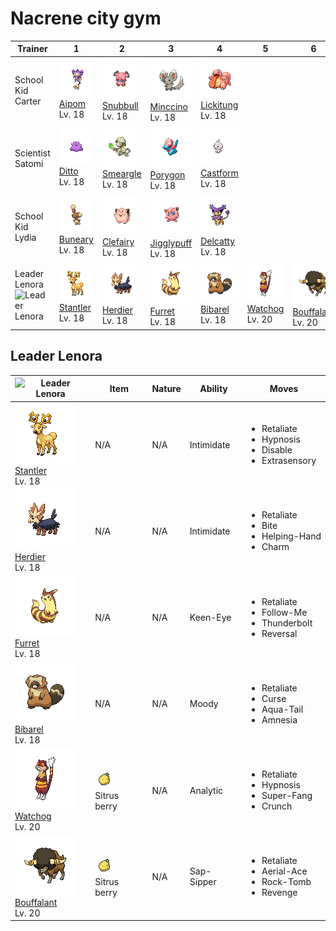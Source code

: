 # Nacrene city gym

| Trainer                                                                                           | 1                                                                                                 | 2                                                                                                 | 3                                                                                                     | 4                                                                                                   | 5                                                                                               | 6                                                                                                     |
| ------------------------------------------------------------------------------------------------- | ------------------------------------------------------------------------------------------------- | ------------------------------------------------------------------------------------------------- | ----------------------------------------------------------------------------------------------------- | --------------------------------------------------------------------------------------------------- | ----------------------------------------------------------------------------------------------- | ----------------------------------------------------------------------------------------------------- |
| School Kid Carter                                                                                 | ![aipom](../../img/pokemon/190.png) <br/>[Aipom](/blaze-black-wiki/pokemon/190) <br/>Lv. 18       | ![snubbull](../../img/pokemon/209.png) <br/>[Snubbull](/blaze-black-wiki/pokemon/209) <br/>Lv. 18 | ![minccino](../../img/pokemon/572.png) <br/>[Minccino](/blaze-black-wiki/pokemon/572) <br/>Lv. 18     | ![lickitung](../../img/pokemon/108.png) <br/>[Lickitung](/blaze-black-wiki/pokemon/108) <br/>Lv. 18 |
| Scientist Satomi                                                                                  | ![ditto](../../img/pokemon/132.png) <br/>[Ditto](/blaze-black-wiki/pokemon/132) <br/>Lv. 18       | ![smeargle](../../img/pokemon/235.png) <br/>[Smeargle](/blaze-black-wiki/pokemon/235) <br/>Lv. 18 | ![porygon](../../img/pokemon/137.png) <br/>[Porygon](/blaze-black-wiki/pokemon/137) <br/>Lv. 18       | ![castform](../../img/pokemon/351.png) <br/>[Castform](/blaze-black-wiki/pokemon/351) <br/>Lv. 18   |
| School Kid Lydia                                                                                  | ![buneary](../../img/pokemon/427.png) <br/>[Buneary](/blaze-black-wiki/pokemon/427) <br/>Lv. 18   | ![clefairy](../../img/pokemon/035.png) <br/>[Clefairy](/blaze-black-wiki/pokemon/035) <br/>Lv. 18 | ![jigglypuff](../../img/pokemon/039.png) <br/>[Jigglypuff](/blaze-black-wiki/pokemon/039) <br/>Lv. 18 | ![delcatty](../../img/pokemon/301.png) <br/>[Delcatty](/blaze-black-wiki/pokemon/301) <br/>Lv. 18   |
| Leader Lenora<br/> ![Leader Lenora](https://play.pokemonshowdown.com/sprites/trainers/lenora.png) | ![stantler](../../img/pokemon/234.png) <br/>[Stantler](/blaze-black-wiki/pokemon/234) <br/>Lv. 18 | ![herdier](../../img/pokemon/507.png) <br/>[Herdier](/blaze-black-wiki/pokemon/507) <br/>Lv. 18   | ![furret](../../img/pokemon/162.png) <br/>[Furret](/blaze-black-wiki/pokemon/162) <br/>Lv. 18         | ![bibarel](../../img/pokemon/400.png) <br/>[Bibarel](/blaze-black-wiki/pokemon/400) <br/>Lv. 18     | ![watchog](../../img/pokemon/505.png) <br/>[Watchog](/blaze-black-wiki/pokemon/505) <br/>Lv. 20 | ![bouffalant](../../img/pokemon/626.png) <br/>[Bouffalant](/blaze-black-wiki/pokemon/626) <br/>Lv. 20 |

## Leader Lenora

| ![Leader Lenora](https://play.pokemonshowdown.com/sprites/trainers/lenora.png)                        | Item                                                                 | Nature | Ability    | Moves                                                                              |
| ----------------------------------------------------------------------------------------------------- | -------------------------------------------------------------------- | ------ | ---------- | ---------------------------------------------------------------------------------- |
| ![stantler](../../img/pokemon/234.png) <br/>[Stantler](/blaze-black-wiki/pokemon/234) <br/>Lv. 18     | N/A                                                                  | N/A    | Intimidate | <ul><li>Retaliate</li><li>Hypnosis</li><li>Disable</li><li>Extrasensory</li></ul>  |
| ![herdier](../../img/pokemon/507.png) <br/>[Herdier](/blaze-black-wiki/pokemon/507) <br/>Lv. 18       | N/A                                                                  | N/A    | Intimidate | <ul><li>Retaliate</li><li>Bite</li><li>Helping-Hand</li><li>Charm</li></ul>        |
| ![furret](../../img/pokemon/162.png) <br/>[Furret](/blaze-black-wiki/pokemon/162) <br/>Lv. 18         | N/A                                                                  | N/A    | Keen-Eye   | <ul><li>Retaliate</li><li>Follow-Me</li><li>Thunderbolt</li><li>Reversal</li></ul> |
| ![bibarel](../../img/pokemon/400.png) <br/>[Bibarel](/blaze-black-wiki/pokemon/400) <br/>Lv. 18       | N/A                                                                  | N/A    | Moody      | <ul><li>Retaliate</li><li>Curse</li><li>Aqua-Tail</li><li>Amnesia</li></ul>        |
| ![watchog](../../img/pokemon/505.png) <br/>[Watchog](/blaze-black-wiki/pokemon/505) <br/>Lv. 20       | ![sitrus-berry](../../img/items/sitrus-berry.png) <br/> Sitrus berry | N/A    | Analytic   | <ul><li>Retaliate</li><li>Hypnosis</li><li>Super-Fang</li><li>Crunch</li></ul>     |
| ![bouffalant](../../img/pokemon/626.png) <br/>[Bouffalant](/blaze-black-wiki/pokemon/626) <br/>Lv. 20 | ![sitrus-berry](../../img/items/sitrus-berry.png) <br/> Sitrus berry | N/A    | Sap-Sipper | <ul><li>Retaliate</li><li>Aerial-Ace</li><li>Rock-Tomb</li><li>Revenge</li></ul>   |